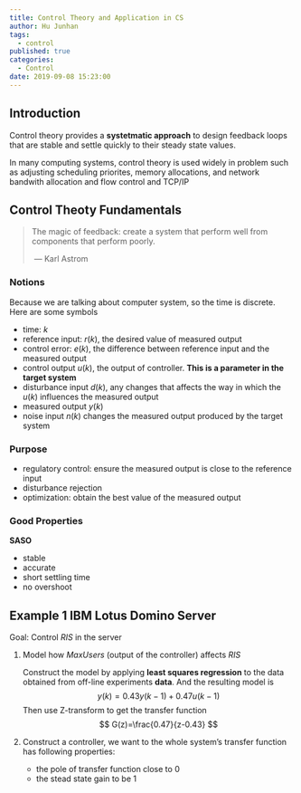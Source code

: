 ```yaml
---
title: Control Theory and Application in CS
author: Hu Junhan
tags:
  - control
published: true
categories:
  - Control
date: 2019-09-08 15:23:00
---
```


## Introduction

Control theory provides a **systetmatic approach** to design feedback loops that are stable and settle quickly to their steady state values.

In many computing systems, control theory is used widely in problem such as adjusting scheduling priorites, memory allocations, and network bandwith allocation and flow control and TCP/IP

## Control Theoty Fundamentals

> The magic of feedback: create a system that perform well from components that perform poorly.
>
> ​																																							— Karl Astrom

<!-- more -->

### Notions

Because we are talking about computer system, so the time is discrete. Here are some symbols

* time: $k$
* reference input: $r(k)$, the desired value of measured output
* control error: $e(k)$, the difference between reference input and the measured output
* control output $u(k)$, the output of controller. **This is a parameter in the target system** 
* disturbance input $d(k)$, any changes that affects the way in which the $u(k)$  influences the measured output
* measured output $y(k)$
* noise input $n(k)$ changes the measured output produced by the target system

### Purpose

* regulatory control: ensure the measured output is close to the reference input
* disturbance rejection
* optimization: obtain the best value of the measured output

### Good Properties

**SASO**

* stable
* accurate
* short settling time
* no overshoot

## Example 1 IBM Lotus Domino Server

Goal: Control *RIS* in the server

1. Model how *MaxUsers* (output of the controller) affects *RIS*

   Construct the model by applying **least squares regression** to the data obtained from off-line experiments **data**. And the resulting model is
   $$
   y(k)=0.43 y(k-1)+0.47 u(k-1)
   $$
   Then use Z-transform to get the transfer function
   $$
   G(z)=\frac{0.47}{z-0.43}
   $$

2. Construct a controller, we want to the whole system’s transfer function has following properties:

   * the pole of transfer function close to 0
   * the stead state gain to be 1

